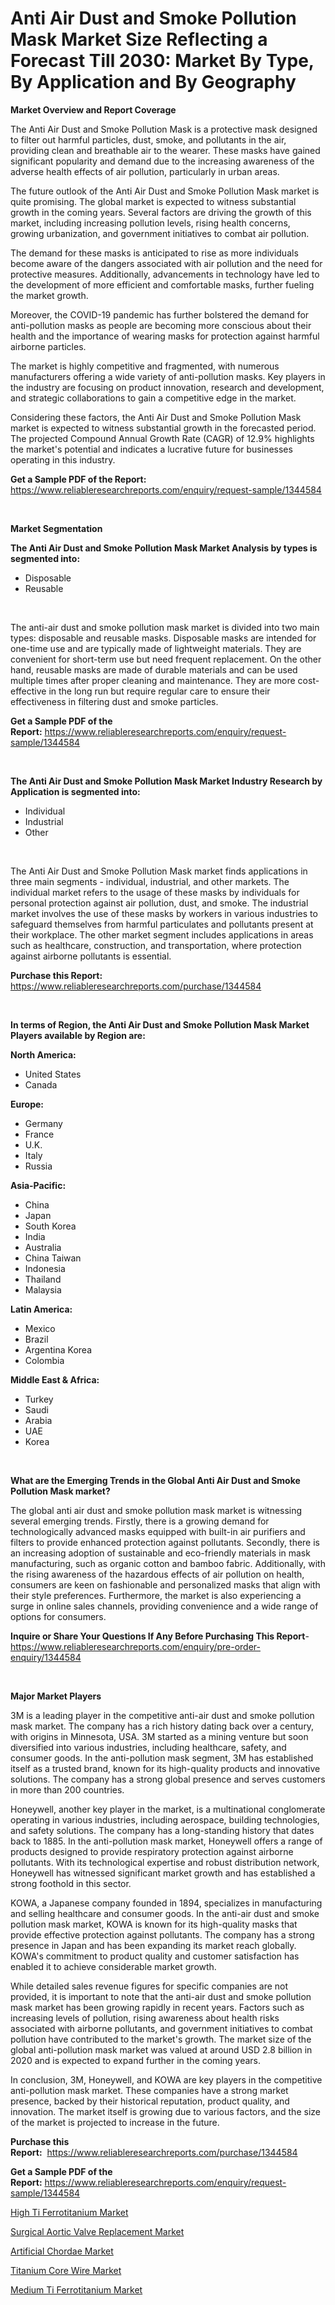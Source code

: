 <p><h1>Anti Air Dust and Smoke Pollution Mask Market Size Reflecting a Forecast Till 2030: Market By Type, By Application and By Geography</h1></p><p><strong>Market Overview and Report Coverage</strong></p>
<p><p>The Anti Air Dust and Smoke Pollution Mask is a protective mask designed to filter out harmful particles, dust, smoke, and pollutants in the air, providing clean and breathable air to the wearer. These masks have gained significant popularity and demand due to the increasing awareness of the adverse health effects of air pollution, particularly in urban areas.</p><p>The future outlook of the Anti Air Dust and Smoke Pollution Mask market is quite promising. The global market is expected to witness substantial growth in the coming years. Several factors are driving the growth of this market, including increasing pollution levels, rising health concerns, growing urbanization, and government initiatives to combat air pollution.</p><p>The demand for these masks is anticipated to rise as more individuals become aware of the dangers associated with air pollution and the need for protective measures. Additionally, advancements in technology have led to the development of more efficient and comfortable masks, further fueling the market growth.</p><p>Moreover, the COVID-19 pandemic has further bolstered the demand for anti-pollution masks as people are becoming more conscious about their health and the importance of wearing masks for protection against harmful airborne particles.</p><p>The market is highly competitive and fragmented, with numerous manufacturers offering a wide variety of anti-pollution masks. Key players in the industry are focusing on product innovation, research and development, and strategic collaborations to gain a competitive edge in the market.</p><p>Considering these factors, the Anti Air Dust and Smoke Pollution Mask market is expected to witness substantial growth in the forecasted period. The projected Compound Annual Growth Rate (CAGR) of 12.9% highlights the market's potential and indicates a lucrative future for businesses operating in this industry.</p></p>
<p><strong>Get a Sample PDF of the Report:</strong> <a href="https://www.reliableresearchreports.com/enquiry/request-sample/1344584">https://www.reliableresearchreports.com/enquiry/request-sample/1344584</a></p>
<p>&nbsp;</p>
<p><strong>Market Segmentation</strong></p>
<p><strong>The Anti Air Dust and Smoke Pollution Mask Market Analysis by types is segmented into:</strong></p>
<p><ul><li>Disposable</li><li>Reusable</li></ul></p>
<p>&nbsp;</p>
<p><p>The anti-air dust and smoke pollution mask market is divided into two main types: disposable and reusable masks. Disposable masks are intended for one-time use and are typically made of lightweight materials. They are convenient for short-term use but need frequent replacement. On the other hand, reusable masks are made of durable materials and can be used multiple times after proper cleaning and maintenance. They are more cost-effective in the long run but require regular care to ensure their effectiveness in filtering dust and smoke particles.</p></p>
<p><strong>Get a Sample PDF of the Report:</strong>&nbsp;<a href="https://www.reliableresearchreports.com/enquiry/request-sample/1344584">https://www.reliableresearchreports.com/enquiry/request-sample/1344584</a></p>
<p>&nbsp;</p>
<p><strong>The Anti Air Dust and Smoke Pollution Mask Market Industry Research by Application is segmented into:</strong></p>
<p><ul><li>Individual</li><li>Industrial</li><li>Other</li></ul></p>
<p>&nbsp;</p>
<p><p>The Anti Air Dust and Smoke Pollution Mask market finds applications in three main segments - individual, industrial, and other markets. The individual market refers to the usage of these masks by individuals for personal protection against air pollution, dust, and smoke. The industrial market involves the use of these masks by workers in various industries to safeguard themselves from harmful particulates and pollutants present at their workplace. The other market segment includes applications in areas such as healthcare, construction, and transportation, where protection against airborne pollutants is essential.</p></p>
<p><strong>Purchase this Report:</strong>&nbsp; <a href="https://www.reliableresearchreports.com/purchase/1344584">https://www.reliableresearchreports.com/purchase/1344584</a></p>
<p>&nbsp;</p>
<p><strong>In terms of Region, the Anti Air Dust and Smoke Pollution Mask Market Players available by Region are:</strong></p>
<p>
    <p> <strong> North America: </strong>
        <ul>
            <li>United States</li>
            <li>Canada</li>
        </ul>
        </p> 
    <p> <strong> Europe: </strong>
        <ul>
            <li>Germany</li>
            <li>France</li>
            <li>U.K.</li>
            <li>Italy</li>
            <li>Russia</li>
        </ul>
        </p> 
    <p> <strong> Asia-Pacific: </strong>
        <ul>
            <li>China</li>
            <li>Japan</li>
            <li>South Korea</li>
            <li>India</li>
            <li>Australia</li>
            <li>China Taiwan</li>
            <li>Indonesia</li>
            <li>Thailand</li>
            <li>Malaysia</li>
        </ul>
        </p> 
    <p> <strong> Latin America: </strong>
        <ul>
            <li>Mexico</li>
            <li>Brazil</li>
            <li>Argentina Korea</li>
            <li>Colombia</li>
        </ul>
        </p> 
    <p> <strong> Middle East & Africa: </strong>
        <ul>
            <li>Turkey</li>
            <li>Saudi</li>
            <li>Arabia</li>
            <li>UAE</li>
            <li>Korea</li>
        </ul>
    </p>
    </p>
<p>&nbsp;</p>
<p><strong>What are the Emerging Trends in the Global Anti Air Dust and Smoke Pollution Mask market?</strong></p>
<p><p>The global anti air dust and smoke pollution mask market is witnessing several emerging trends. Firstly, there is a growing demand for technologically advanced masks equipped with built-in air purifiers and filters to provide enhanced protection against pollutants. Secondly, there is an increasing adoption of sustainable and eco-friendly materials in mask manufacturing, such as organic cotton and bamboo fabric. Additionally, with the rising awareness of the hazardous effects of air pollution on health, consumers are keen on fashionable and personalized masks that align with their style preferences. Furthermore, the market is also experiencing a surge in online sales channels, providing convenience and a wide range of options for consumers.</p></p>
<p><strong>Inquire or Share Your Questions If Any Before Purchasing This Report</strong>- <a href="https://www.reliableresearchreports.com/enquiry/pre-order-enquiry/1344584">https://www.reliableresearchreports.com/enquiry/pre-order-enquiry/1344584</a></p>
<p>&nbsp;</p>
<p><strong>Major Market Players</strong></p>
<p><p>3M is a leading player in the competitive anti-air dust and smoke pollution mask market. The company has a rich history dating back over a century, with origins in Minnesota, USA. 3M started as a mining venture but soon diversified into various industries, including healthcare, safety, and consumer goods. In the anti-pollution mask segment, 3M has established itself as a trusted brand, known for its high-quality products and innovative solutions. The company has a strong global presence and serves customers in more than 200 countries.</p><p>Honeywell, another key player in the market, is a multinational conglomerate operating in various industries, including aerospace, building technologies, and safety solutions. The company has a long-standing history that dates back to 1885. In the anti-pollution mask market, Honeywell offers a range of products designed to provide respiratory protection against airborne pollutants. With its technological expertise and robust distribution network, Honeywell has witnessed significant market growth and has established a strong foothold in this sector.</p><p>KOWA, a Japanese company founded in 1894, specializes in manufacturing and selling healthcare and consumer goods. In the anti-air dust and smoke pollution mask market, KOWA is known for its high-quality masks that provide effective protection against pollutants. The company has a strong presence in Japan and has been expanding its market reach globally. KOWA's commitment to product quality and customer satisfaction has enabled it to achieve considerable market growth.</p><p>While detailed sales revenue figures for specific companies are not provided, it is important to note that the anti-air dust and smoke pollution mask market has been growing rapidly in recent years. Factors such as increasing levels of pollution, rising awareness about health risks associated with airborne pollutants, and government initiatives to combat pollution have contributed to the market's growth. The market size of the global anti-pollution mask market was valued at around USD 2.8 billion in 2020 and is expected to expand further in the coming years.</p><p>In conclusion, 3M, Honeywell, and KOWA are key players in the competitive anti-pollution mask market. These companies have a strong market presence, backed by their historical reputation, product quality, and innovation. The market itself is growing due to various factors, and the size of the market is projected to increase in the future.</p></p>
<p><strong>Purchase this Report:</strong>&nbsp;&nbsp;<a href="https://www.reliableresearchreports.com/purchase/1344584">https://www.reliableresearchreports.com/purchase/1344584</a></p>
<p></p>
<p><strong>Get a Sample PDF of the Report:</strong>&nbsp;<a href="https://www.reliableresearchreports.com/enquiry/request-sample/1344584">https://www.reliableresearchreports.com/enquiry/request-sample/1344584</a></p>
<p><p><a href="https://www.linkedin.com/pulse/high-ti-ferrotitanium-market-share-amp-new-trends/">High Ti Ferrotitanium Market</a></p><p><a href="https://medium.com/@randallbode/surgical-aortic-valve-replacement-market-size-cagr-trends-2024-2030-0b103642fe75">Surgical Aortic Valve Replacement Market</a></p><p><a href="https://medium.com/@norvalolson/artificial-chordae-market-size-cagr-trends-2024-2030-d694f8f66b00">Artificial Chordae Market</a></p><p><a href="https://www.linkedin.com/pulse/titanium-core-wire-market-challenges-opportunities-growth/">Titanium Core Wire Market</a></p><p><a href="https://www.linkedin.com/pulse/medium-ti-ferrotitanium-market-research-report-provides/">Medium Ti Ferrotitanium Market</a></p></p>